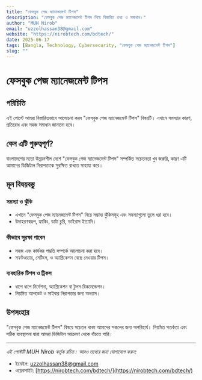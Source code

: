 ```yaml
---
title: "ফেসবুক পেজ ম্যানেজমেন্ট টিপস"
description: "ফেসবুক পেজ ম্যানেজমেন্ট টিপস নিয়ে বিস্তারিত তথ্য ও সমাধান।"
author: "MUH Nirob"
email: "uzzolhassan38@gmail.com"
website: "https://nirobtech.com/bdtech/"
date: 2025-06-17
tags: [Bangla, Technology, Cybersecurity, "ফেসবুক পেজ ম্যানেজমেন্ট টিপস"]
slug: ""
---
```


# ফেসবুক পেজ ম্যানেজমেন্ট টিপস

## পরিচিতি
এই পোস্টে আমরা বিস্তারিতভাবে আলোচনা করব "ফেসবুক পেজ ম্যানেজমেন্ট টিপস" বিষয়টি। এখানে সমস্যার কারণ, প্রতিরোধ এবং সহজ সমাধান জানানো হবে।

## কেন এটি গুরুত্বপূর্ণ?
বাংলাদেশের মতো উন্নয়নশীল দেশে "ফেসবুক পেজ ম্যানেজমেন্ট টিপস" সম্পর্কিত সচেতনতা খুব জরুরি, কারণ এটি আমাদের ডিজিটাল নিরাপত্তাকে সুরক্ষিত রাখতে সাহায্য করে।

## মূল বিষয়বস্তু

### সমস্যা ও ঝুঁকি
- এখানে "ফেসবুক পেজ ম্যানেজমেন্ট টিপস" নিয়ে সম্ভাব্য ঝুঁকিসমূহ এবং সমস্যাগুলো তুলে ধরা হবে।
- উদাহরণস্বরূপ, হ্যাকিং, ডাটা চুরি, ভাইরাস ইত্যাদি।

### কীভাবে সুরক্ষা পাবেন
- সহজ এবং কার্যকর পদ্ধতি সম্পর্কে আলোচনা করা হবে।
- সফটওয়্যার, সেটিংস, ও অ্যাপ্লিকেশন বেছে নেওয়ার টিপস।

### ব্যবহারিক টিপস ও ট্রিকস
- ধাপে ধাপে নির্দেশনা, অ্যাপ্লিকেশন বা টুলস রিকমেন্ডেশন।
- নিয়মিত আপডেট ও সাইবার নিরাপত্তার জন্য অভ্যাস।

## উপসংহার
"ফেসবুক পেজ ম্যানেজমেন্ট টিপস" বিষয়ে সচেতন থাকা আমাদের সকলের জন্য অপরিহার্য। নিয়মিত সতর্কতা এবং সঠিক ব্যবস্থাপনা দ্বারা আমরা ডিজিটাল আক্রমণ থেকে বাঁচতে পারি।

---

*এই পোস্টটি MUH Nirob কর্তৃক রচিত। আরও তথ্যের জন্য যোগাযোগ করুন:*  
- ইমেইল: uzzolhassan38@gmail.com  
- ওয়েবসাইট: [https://nirobtech.com/bdtech/](https://nirobtech.com/bdtech/)

